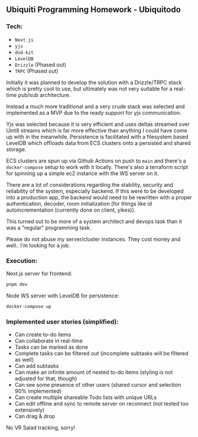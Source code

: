 ## Ubiquiti Programming Homework - Ubiquitodo

### Tech:

- `Next.js`
- `yjs`
- `dnd-kit`
- `LevelDB`
- `Drizzle` (Phased out)
- `TRPC` (Phased out)

Initially it was planned to develop the solution with a Drizzle/TRPC stack which is pretty cool to use, but ultimately was not very suitable for a real-time pub/sub architecture.

Instead a much more traditional and a very crude stack was selected and implemented as a MVP due to the ready support for yjs communication.

Yjs was selected because it is very efficient and uses deltas streamed over Uint8 streams which is far more effective than anything I could have come up with in the meanwhile. Persistence is facilitated with a filesystem based LevelDB which offloads data from ECS clusters onto a persisted and shared storage.

ECS clusters are spun up via Github Actions on push to `main` and there's a `docker-compose` setup to work with it locally. There's also a terraform script for spinning up a simple ec2 instance with the WS server on it.

There are a lot of considerations regarding the stability, security and reliability of the system, especially backend. If this were to be developed into a production app, the backend would need to be rewritten with a proper authentication, decoder, room initialization (for things like id autoincrementation (currently done on client, yikes)).

This turned out to be more of a system architect and devops task than it was a "regular" programming task.

Please do not abuse my server/cluster instances. They cost money and well.. I'm looking for a job.

### Execution:

Next.js server for frontend:

```bash
pnpm dev
```

Node WS server with LevelDB for persistence:

```bash
docker-compose up
```

### Implemented user stories (simplified):

- Can create to-do items
- Can collaborate in real-time
- Tasks can be marked as done
- Complete tasks can be filtered out (incomplete subtasks will be filtered as well)
- Can add subtasks
- Can make an infinite amount of nested to-do items (styling is not adjusted for that, though)
- Can see some presence of other users (shared cursor and selection 90% implemented)
- Can create multiple shareable Todo lists with unique URLs
- Can edit offline and sync to remote server on reconnect (not tested too extensively)
- Can drag & drop

No VR Salad tracking, sorry!
